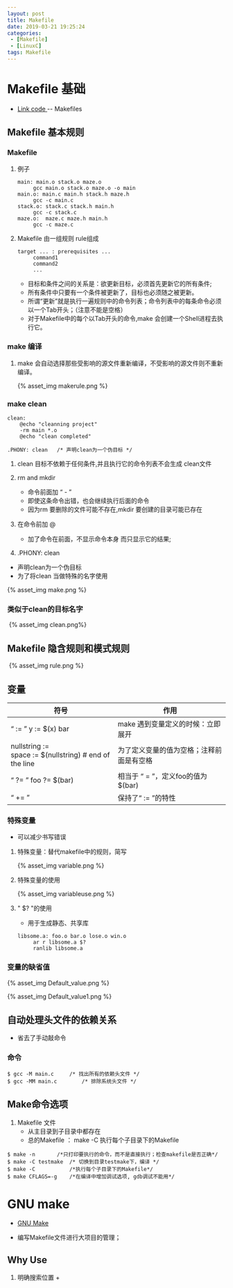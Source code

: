 ```yaml
---
layout: post
title: Makefile
date: 2019-03-21 19:25:24
categories: 
 - [Makefile]
 - [LinuxC]
tags: Makefile
---
```


# Makefile 基础

+ [ Link code ](https://github.com/quronghui/LinuxC.git) -- Makefiles

## Makefile 基本规则

### Makefile

1. 例子

   ```
   main: main.o stack.o maze.o
   		gcc main.o stack.o maze.o -o main
   main.o: main.c main.h stack.h maze.h
   		gcc -c main.c
   stack.o: stack.c stack.h main.h
   		gcc -c stack.c
   maze.o:	maze.c maze.h main.h
   		gcc -c maze.c
   ```

2. Makefile 由一组规则 rule组成

   ```
   target ... : prerequisites ...
   		command1
   		command2
   		...
   ```

   - 目标和条件之间的关系是：欲更新目标，必须首先更新它的所有条件;
   - 所有条件中只要有一个条件被更新了，目标也必须随之被更新。
   - 所谓“更新”就是执行一遍规则中的命令列表；命令列表中的每条命令必须以一个Tab开头；（注意不能是空格）
   - 对于Makefile中的每个以Tab开头的命令,make 会创建一个Shell进程去执行它。

### make 编译

1. make 会自动选择那些受影响的源文件重新编译，不受影响的源文件则不重新编译。

   {% asset_img makerule.png %}

### make clean

```
clean:
	@echo "cleanning project"
	-rm main *.o
	@echo "clean completed"

.PHONY: clean	/* 声明clean为一个伪目标 */
```

1. clean 目标不依赖于任何条件,并且执行它的命令列表不会生成 clean文件

2. rm and mkdir

   + 命令前面加 “ - ”
   + 即使这条命令出错，也会继续执行后面的命令
   + 因为rm 要删除的文件可能不存在,mkdir 要创建的目录可能已存在

3. 在命令前加 @

   + 加了命令在前面，不显示命令本身 而只显示它的结果;

4.  .PHONY: clean

   + 声明clean为一个伪目标
   + 为了将clean 当做特殊的名字使用

   {% asset_img make.png %}

### 类似于clean的目标名字

​	{% asset_img clean.png%}

## Makefile 隐含规则和模式规则

​	{% asset_img rule.png %}

## 变量

| 符号                                                        | 作用                                     |
| ----------------------------------------------------------- | ---------------------------------------- |
| “ := ”    y := $(x) bar                                     | make 遇到变量定义的时候：立即展开        |
| nullstring :=<br/>space := $(nullstring)  # end of the line | 为了定义变量的值为空格；注释前面是有空格 |
| “ ?= ”   foo ?= $(bar)                                      | 相当于 “ = ”，定义foo的值为$(bar)        |
| “ += ”                                                      | 保持了“ :=  ”的特性                      |

### 特殊变量

+ 可以减少书写错误

1. 特殊变量：替代makefile中的规则，简写

   {% asset_img variable.png %}

2. 特殊变量的使用

   {% asset_img variableuse.png %}

3. " $? "的使用

   + 用于生成静态、共享库

   ```
   libsome.a: foo.o bar.o lose.o win.o
   		ar r libsome.a $?
   		ranlib libsome.a
   ```

### 变量的缺省值

{% asset_img Default_value.png %}

{% asset_img Default_value1.png %}

## 自动处理头文件的依赖关系

+ 省去了手动敲命令

### 命令

```
$ gcc -M main.c		/* 找出所有的依赖头文件 */
$ gcc -MM main.c		/* 排除系统头文件 */
```

## Make命令选项

1. Makefile 文件
   + 从主目录到子目录中都存在
   + 总的Makefile ： make -C 执行每个子目录下的Makefile

```
$ make -n		/*只打印要执行的命令，而不是直接执行；检查makefile是否正确*/
$ make -C testmake	/* 切换到目录testmake下，编译 */
$ make -C			/*执行每个子目录下的Makefile*/
$ make CFLAGS=-g	/*在编译中增加调试选项, gdb调试不能用*/
```

# GNU make

+ [GNU Make](https://docs.huihoo.com/gnu/linux/gmake.html)

+ 编写Makefile文件进行大项目的管理；

## Why Use

1. 明确搜索位置
   + 

